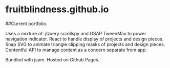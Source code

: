# fruitblindness.github.io
##Current portfolio.

Uses a mixture of:
jQuery scrollspy and GSAP TweenMax to power navigation indicator.
React to handle display of projects and design pieces.
Snap SVG to animate triangle clipping masks of projects and design pieces.
Contentful API to manage content as a concern separate from app.

Bundled with jspm. Hosted on Github Pages.

